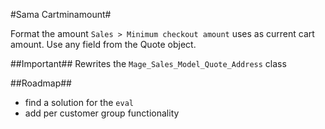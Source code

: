 #Sama Cartminamount#

Format the amount `Sales > Minimum checkout amount` uses as current cart amount.
Use any field from the Quote object.

##Important##
Rewrites the `Mage_Sales_Model_Quote_Address` class

##Roadmap##
- find a solution for the `eval`
- add per customer group functionality
